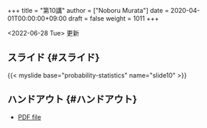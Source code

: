 +++
title = "第10講"
author = ["Noboru Murata"]
date = 2020-04-01T00:00:00+09:00
draft = false
weight = 1011
+++

<span class="timestamp-wrapper"><span class="timestamp">&lt;2022-06-28 Tue&gt; </span></span> 更新


## スライド {#スライド}

{{< myslide base="probability-statistics" name="slide10" >}}


## ハンドアウト {#ハンドアウト}

-   [PDF file](https://noboru-murata.github.io/probability-statistics/pdfs/slide10.pdf)